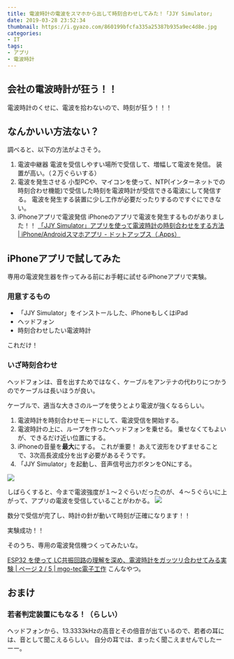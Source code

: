 ```yaml
---
title: 電波時計の電波をスマホから出して時刻合わせしてみた！「JJY Simulator」
date: 2019-03-28 23:52:34
thumbnail: https://i.gyazo.com/860199bfcfa335a25387b935a9ec4d8e.jpg
categories:
- IT
tags:
- アプリ
- 電波時計
---
```

## 会社の電波時計が狂う！！

電波時計のくせに、電波を拾わないので、時刻が狂う！！！

## なんかいい方法ない？

調べると、以下の方法がよさそう。

1. 電波中継器
 電波を受信しやすい場所で受信して、増幅して電波を発信。
 装置が高い。（２万ぐらいする）
1. 電波を発生させる
 小型PCや、マイコンを使って、NTP(インターネットでの時刻合わせ機能)で受信した時刻を電波時計が受信できる電波にして発信する。
 電波を発生する装置に少し工作が必要だったりするのですぐにできない。
1. iPhoneアプリで電波発信
 iPhoneのアプリで電波を発生するものがありました！！
 [「JJY Simulator」アプリを使って電波時計の時刻合わせをする方法 \| iPhone/Androidスマホアプリ \- ドットアップス（\.Apps）](https://dotapps.jp/product_contents/R9tvVQF9C8PlWzdX)

## iPhoneアプリで試してみた

専用の電波発生器を作ってみる前にお手軽に試せるiPhoneアプリで実験。

### 用意するもの

- 「JJY Simulator」をインストールした、iPhoneもしくはiPad
- ヘッドフォン
- 時刻合わせしたい電波時計

これだけ！

### いざ時刻合わせ

ヘッドフォンは、音を出すためではなく、ケーブルをアンテナの代わりにつかうのでケーブルは長いほうが良い。

ケーブルで、適当な大きさのループを使うとより電波が強くなるらしい。

1. 電波時計を時刻合わせモードにして、電波受信を開始する。
1. 電波時計の上に、ループを作ったヘッドフォンを乗せる。
 乗せなくてもよいが、できるだけ近い位置にする。
1. iPhoneの音量を**最大**にする。
 これが重要！
 あえて波形をひずませることで、3次高長波成分を出す必要があるそうです。
1. 「JJY Simulator」を起動し、音声信号出力ボタンをONにする。

![](https://i.gyazo.com/860199bfcfa335a25387b935a9ec4d8e.jpg)

しばらくすると、今まで電波強度が１～２ぐらいだったのが、４～５ぐらいに上がって、アプリの電波を受信していることがわかる。
![](https://i.gyazo.com/724877bccf24a07f6a3cbafc8f49516d.jpg)


数分で受信が完了し、時計の針が動いて時刻が正確になります！！

実験成功！！

そのうち、専用の電波発信機つくってみたいな。

[ESP32 を使って LC共振回路の理解を深め、電波時計をガッツリ合わせてみる実験 \| ページ 2 / 5 \| mgo\-tec電子工作](https://www.mgo-tec.com/blog-entry-esp32-lc-resonance-radio-watch.html/2)
こんなやつ。

## おまけ

### 若者判定装置にもなる！（らしい）

ヘッドフォンから、13.3333kHzの高音とその倍音が出ているので、若者の耳には、音として聞こえるらしい。
自分の耳では、まったく聞こえませんでしたーーー。


